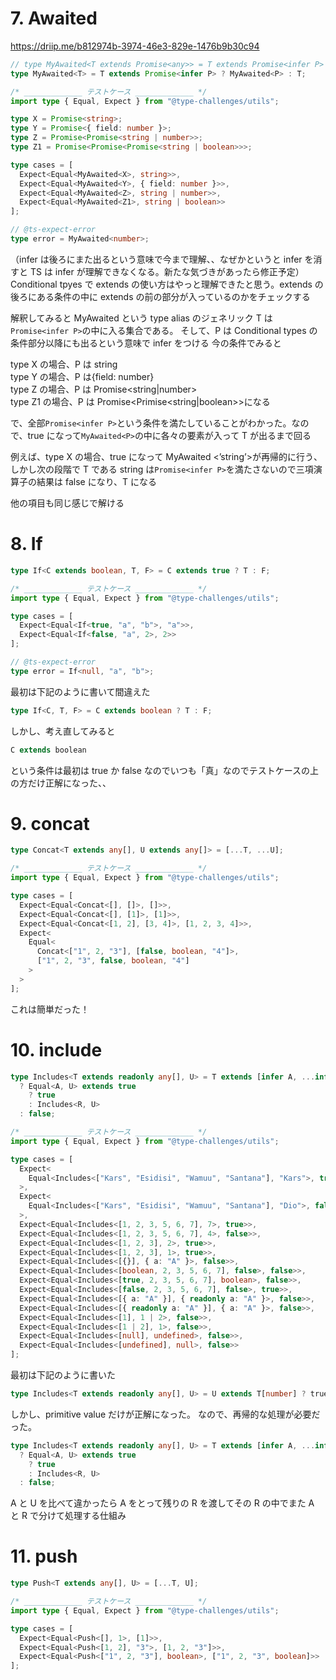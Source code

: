 # 7. Awaited

https://driip.me/b812974b-3974-46e3-829e-1476b9b30c94

```ts
// type MyAwaited<T extends Promise<any>> = T extends Promise<infer P> ? (P extends Promise<any> ? MyAwaited<P> : P) : never;
type MyAwaited<T> = T extends Promise<infer P> ? MyAwaited<P> : T;

/* _____________ テストケース _____________ */
import type { Equal, Expect } from "@type-challenges/utils";

type X = Promise<string>;
type Y = Promise<{ field: number }>;
type Z = Promise<Promise<string | number>>;
type Z1 = Promise<Promise<Promise<string | boolean>>>;

type cases = [
  Expect<Equal<MyAwaited<X>, string>>,
  Expect<Equal<MyAwaited<Y>, { field: number }>>,
  Expect<Equal<MyAwaited<Z>, string | number>>,
  Expect<Equal<MyAwaited<Z1>, string | boolean>>
];

// @ts-expect-error
type error = MyAwaited<number>;
```

（infer は後ろにまた出るという意味で今まで理解、、なぜかというと infer を消すと TS は infer が理解できなくなる。新たな気づきがあったら修正予定）
Conditional tpyes で extends の使い方はやっと理解できたと思う。extends の後ろにある条件の中に extends の前の部分が入っているのかをチェックする

解釈してみると MyAwaited という type alias のジェネリック T は `Promise<infer P>`の中に入る集合である。
そして、P は Conditional types の条件部分以降にも出るという意味で infer をつける
今の条件でみると

type X の場合、P は string  
type Y の場合、P は{field: number}  
type Z の場合、P は Promise<string|number>  
type Z1 の場合、P は Promise<Primise<string|boolean>>になる

で、全部`Promise<infer P>`という条件を満たしていることがわかった。なので、true になって`MyAwaited<P>`の中に各々の要素が入って T が出るまで回る

例えば、type X の場合、true になって MyAwaited <’string’>が再帰的に行う、しかし次の段階で T である string は`Promise<infer P>`を満たさないので三項演算子の結果は false になり、T になる

他の項目も同じ感じで解ける

# 8. If

```ts
type If<C extends boolean, T, F> = C extends true ? T : F;

/* _____________ テストケース _____________ */
import type { Equal, Expect } from "@type-challenges/utils";

type cases = [
  Expect<Equal<If<true, "a", "b">, "a">>,
  Expect<Equal<If<false, "a", 2>, 2>>
];

// @ts-expect-error
type error = If<null, "a", "b">;
```

最初は下記のように書いて間違えた

```ts
type If<C, T, F> = C extends boolean ? T : F;
```

しかし、考え直してみると

```ts
C extends boolean
```

という条件は最初は true か false なのでいつも「真」なのでテストケースの上の方だけ正解になった、、

# 9. concat

```ts
type Concat<T extends any[], U extends any[]> = [...T, ...U];

/* _____________ テストケース _____________ */
import type { Equal, Expect } from "@type-challenges/utils";

type cases = [
  Expect<Equal<Concat<[], []>, []>>,
  Expect<Equal<Concat<[], [1]>, [1]>>,
  Expect<Equal<Concat<[1, 2], [3, 4]>, [1, 2, 3, 4]>>,
  Expect<
    Equal<
      Concat<["1", 2, "3"], [false, boolean, "4"]>,
      ["1", 2, "3", false, boolean, "4"]
    >
  >
];
```

これは簡単だった！

# 10. include

```ts
type Includes<T extends readonly any[], U> = T extends [infer A, ...infer R]
  ? Equal<A, U> extends true
    ? true
    : Includes<R, U>
  : false;

/* _____________ テストケース _____________ */
import type { Equal, Expect } from "@type-challenges/utils";

type cases = [
  Expect<
    Equal<Includes<["Kars", "Esidisi", "Wamuu", "Santana"], "Kars">, true>
  >,
  Expect<
    Equal<Includes<["Kars", "Esidisi", "Wamuu", "Santana"], "Dio">, false>
  >,
  Expect<Equal<Includes<[1, 2, 3, 5, 6, 7], 7>, true>>,
  Expect<Equal<Includes<[1, 2, 3, 5, 6, 7], 4>, false>>,
  Expect<Equal<Includes<[1, 2, 3], 2>, true>>,
  Expect<Equal<Includes<[1, 2, 3], 1>, true>>,
  Expect<Equal<Includes<[{}], { a: "A" }>, false>>,
  Expect<Equal<Includes<[boolean, 2, 3, 5, 6, 7], false>, false>>,
  Expect<Equal<Includes<[true, 2, 3, 5, 6, 7], boolean>, false>>,
  Expect<Equal<Includes<[false, 2, 3, 5, 6, 7], false>, true>>,
  Expect<Equal<Includes<[{ a: "A" }], { readonly a: "A" }>, false>>,
  Expect<Equal<Includes<[{ readonly a: "A" }], { a: "A" }>, false>>,
  Expect<Equal<Includes<[1], 1 | 2>, false>>,
  Expect<Equal<Includes<[1 | 2], 1>, false>>,
  Expect<Equal<Includes<[null], undefined>, false>>,
  Expect<Equal<Includes<[undefined], null>, false>>
];
```

最初は下記のように書いた

```ts
type Includes<T extends readonly any[], U> = U extends T[number] ? true : false;
```

しかし、primitive value だけが正解になった。
なので、再帰的な処理が必要だった。

```ts
type Includes<T extends readonly any[], U> = T extends [infer A, ...infer R]
  ? Equal<A, U> extends true
    ? true
    : Includes<R, U>
  : false;
```

A と U を比べて違かったら A をとって残りの R を渡してその R の中でまた A と R で分けて処理する仕組み

# 11. push

```ts
type Push<T extends any[], U> = [...T, U];

/* _____________ テストケース _____________ */
import type { Equal, Expect } from "@type-challenges/utils";

type cases = [
  Expect<Equal<Push<[], 1>, [1]>>,
  Expect<Equal<Push<[1, 2], "3">, [1, 2, "3"]>>,
  Expect<Equal<Push<["1", 2, "3"], boolean>, ["1", 2, "3", boolean]>>
];
```
